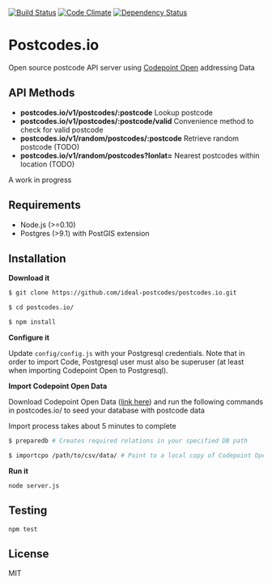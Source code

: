 [![Build Status](https://travis-ci.org/ideal-postcodes/postcodes.io.png)](https://travis-ci.org/ideal-postcodes/postcodes.io) 
[![Code Climate](https://codeclimate.com/repos/52d88d51e30ba078f9001b29/badges/f5840d2160a8a2772f6c/gpa.png)](https://codeclimate.com/repos/52d88d51e30ba078f9001b29/feed)
[![Dependency Status](https://gemnasium.com/ideal-postcodes/postcodes.io.png)](https://gemnasium.com/ideal-postcodes/postcodes.io)

# Postcodes.io

Open source postcode API server using [Codepoint Open](https://www.ordnancesurvey.co.uk/opendatadownload/products.html) addressing Data

## API Methods

- **postcodes.io/v1/postcodes/:postcode** Lookup postcode
- **postcodes.io/v1/postcodes/:postcode/valid** Convenience method to check for valid postcode
- **postcodes.io/v1/random/postcodes/:postcode** Retrieve random postcode (TODO)
- **postcodes.io/v1/random/postcodes?lonlat=** Nearest postcodes within location (TODO)

A work in progress

## Requirements

- Node.js (>=0.10)
- Postgres (>9.1) with PostGIS extension

## Installation

**Download it**
```bash
$ git clone https://github.com/ideal-postcodes/postcodes.io.git

$ cd postcodes.io/

$ npm install
```

**Configure it**

Update `config/config.js` with your Postgresql credentials. Note that in order to import Code, Postgresql user must also be superuser (at least when importing Codepoint Open to Postgresql).

**Import Codepoint Open Data**

Download Codepoint Open Data ([link here](https://www.ordnancesurvey.co.uk/opendatadownload/products.html)) and run the following commands in postcodes.io/ to seed your database with postcode data

Import process takes about 5 minutes to complete

```bash
$ preparedb # Creates required relations in your specified DB path

$ importcpo /path/to/csv/data/ # Point to a local copy of Codepoint Open CSV Data folder
```

**Run it**

```
node server.js
```

## Testing

```
npm test
```

## License 

MIT